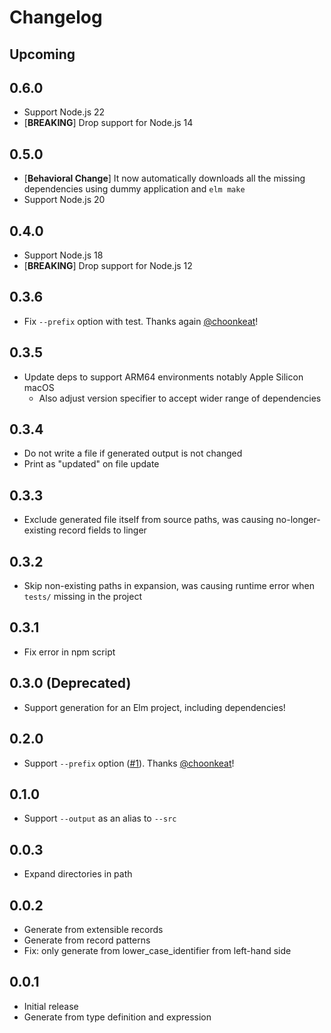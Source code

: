 # Changelog

## Upcoming

## 0.6.0

* Support Node.js 22
* [**BREAKING**] Drop support for Node.js 14

## 0.5.0

* [**Behavioral Change**] It now automatically downloads all the missing dependencies using dummy application and `elm make`
* Support Node.js 20

## 0.4.0

* Support Node.js 18
* [**BREAKING**] Drop support for Node.js 12

## 0.3.6

* Fix `--prefix` option with test. Thanks again [@choonkeat](https://github.com/)!

## 0.3.5

* Update deps to support ARM64 environments notably Apple Silicon macOS
  * Also adjust version specifier to accept wider range of dependencies

## 0.3.4

* Do not write a file if generated output is not changed
* Print as "updated" on file update

## 0.3.3

* Exclude generated file itself from source paths, was causing no-longer-existing record fields to linger

## 0.3.2

* Skip non-existing paths in expansion, was causing runtime error when `tests/` missing in the project

## 0.3.1

* Fix error in npm script

## 0.3.0 (Deprecated)

* Support generation for an Elm project, including dependencies!

## 0.2.0

* Support `--prefix` option ([#1](https://github.com/ymtszw/setem/pull/1)). Thanks [@choonkeat](https://github.com/)!

## 0.1.0

* Support `--output` as an alias to `--src`

## 0.0.3

* Expand directories in path

## 0.0.2

* Generate from extensible records
* Generate from record patterns
* Fix: only generate from lower_case_identifier from left-hand side

## 0.0.1

* Initial release
* Generate from type definition and expression
